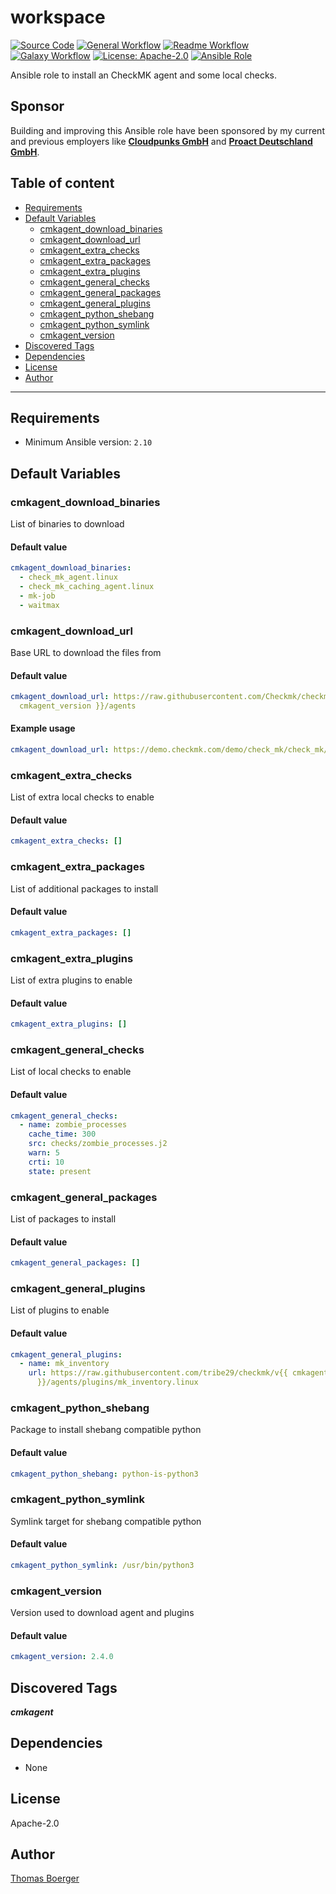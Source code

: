 # workspace

[![Source Code](https://img.shields.io/badge/github-source%20code-blue?logo=github&logoColor=white)](https://github.com/rolehippie/cmkagent)
[![General Workflow](https://github.com/rolehippie/cmkagent/actions/workflows/general.yml/badge.svg)](https://github.com/rolehippie/cmkagent/actions/workflows/general.yml)
[![Readme Workflow](https://github.com/rolehippie/cmkagent/actions/workflows/docs.yml/badge.svg)](https://github.com/rolehippie/cmkagent/actions/workflows/docs.yml)
[![Galaxy Workflow](https://github.com/rolehippie/cmkagent/actions/workflows/galaxy.yml/badge.svg)](https://github.com/rolehippie/cmkagent/actions/workflows/galaxy.yml)
[![License: Apache-2.0](https://img.shields.io/github/license/rolehippie/cmkagent)](https://github.com/rolehippie/cmkagent/blob/master/LICENSE)
[![Ansible Role](https://img.shields.io/badge/role-rolehippie.cmkagent-blue)](https://galaxy.ansible.com/rolehippie/cmkagent)

Ansible role to install an CheckMK agent and some local checks.

## Sponsor

Building and improving this Ansible role have been sponsored by my current and previous employers like **[Cloudpunks GmbH](https://cloudpunks.de)** and **[Proact Deutschland GmbH](https://www.proact.eu)**.

## Table of content

- [Requirements](#requirements)
- [Default Variables](#default-variables)
  - [cmkagent_download_binaries](#cmkagent_download_binaries)
  - [cmkagent_download_url](#cmkagent_download_url)
  - [cmkagent_extra_checks](#cmkagent_extra_checks)
  - [cmkagent_extra_packages](#cmkagent_extra_packages)
  - [cmkagent_extra_plugins](#cmkagent_extra_plugins)
  - [cmkagent_general_checks](#cmkagent_general_checks)
  - [cmkagent_general_packages](#cmkagent_general_packages)
  - [cmkagent_general_plugins](#cmkagent_general_plugins)
  - [cmkagent_python_shebang](#cmkagent_python_shebang)
  - [cmkagent_python_symlink](#cmkagent_python_symlink)
  - [cmkagent_version](#cmkagent_version)
- [Discovered Tags](#discovered-tags)
- [Dependencies](#dependencies)
- [License](#license)
- [Author](#author)

---

## Requirements

- Minimum Ansible version: `2.10`

## Default Variables

### cmkagent_download_binaries

List of binaries to download

#### Default value

```YAML
cmkagent_download_binaries:
  - check_mk_agent.linux
  - check_mk_caching_agent.linux
  - mk-job
  - waitmax
```

### cmkagent_download_url

Base URL to download the files from

#### Default value

```YAML
cmkagent_download_url: https://raw.githubusercontent.com/Checkmk/checkmk/v{{ 
  cmkagent_version }}/agents
```

#### Example usage

```YAML
cmkagent_download_url: https://demo.checkmk.com/demo/check_mk/check_mk/agents
```

### cmkagent_extra_checks

List of extra local checks to enable

#### Default value

```YAML
cmkagent_extra_checks: []
```

### cmkagent_extra_packages

List of additional packages to install

#### Default value

```YAML
cmkagent_extra_packages: []
```

### cmkagent_extra_plugins

List of extra plugins to enable

#### Default value

```YAML
cmkagent_extra_plugins: []
```

### cmkagent_general_checks

List of local checks to enable

#### Default value

```YAML
cmkagent_general_checks:
  - name: zombie_processes
    cache_time: 300
    src: checks/zombie_processes.j2
    warn: 5
    crti: 10
    state: present
```

### cmkagent_general_packages

List of packages to install

#### Default value

```YAML
cmkagent_general_packages: []
```

### cmkagent_general_plugins

List of plugins to enable

#### Default value

```YAML
cmkagent_general_plugins:
  - name: mk_inventory
    url: https://raw.githubusercontent.com/tribe29/checkmk/v{{ cmkagent_version 
      }}/agents/plugins/mk_inventory.linux
```

### cmkagent_python_shebang

Package to install shebang compatible python

#### Default value

```YAML
cmkagent_python_shebang: python-is-python3
```

### cmkagent_python_symlink

Symlink target for shebang compatible python

#### Default value

```YAML
cmkagent_python_symlink: /usr/bin/python3
```

### cmkagent_version

Version used to download agent and plugins

#### Default value

```YAML
cmkagent_version: 2.4.0
```

## Discovered Tags

**_cmkagent_**

## Dependencies

- None

## License

Apache-2.0

## Author

[Thomas Boerger](https://github.com/tboerger)
